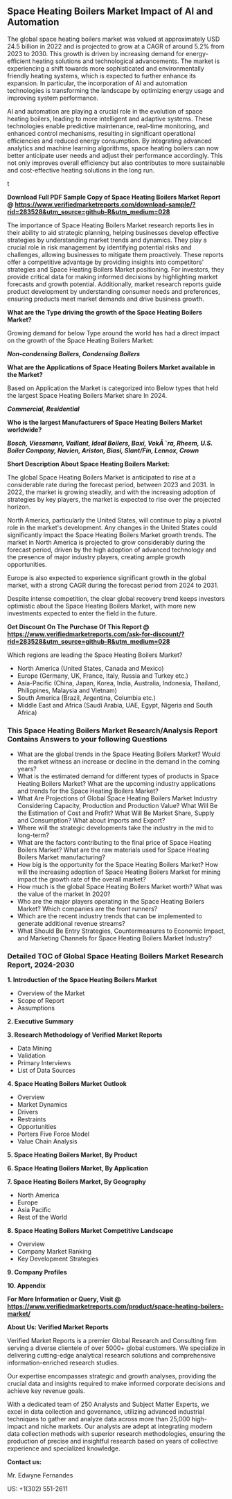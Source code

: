 <h2>Space Heating Boilers Market Impact of AI and Automation</h2><p>The global space heating boilers market was valued at approximately USD 24.5 billion in 2022 and is projected to grow at a CAGR of around 5.2% from 2023 to 2030. This growth is driven by increasing demand for energy-efficient heating solutions and technological advancements. The market is experiencing a shift towards more sophisticated and environmentally friendly heating systems, which is expected to further enhance its expansion. In particular, the incorporation of AI and automation technologies is transforming the landscape by optimizing energy usage and improving system performance.</p><p>AI and automation are playing a crucial role in the evolution of space heating boilers, leading to more intelligent and adaptive systems. These technologies enable predictive maintenance, real-time monitoring, and enhanced control mechanisms, resulting in significant operational efficiencies and reduced energy consumption. By integrating advanced analytics and machine learning algorithms, space heating boilers can now better anticipate user needs and adjust their performance accordingly. This not only improves overall efficiency but also contributes to more sustainable and cost-effective heating solutions in the long run.</p>t</p><p id="" class=""><strong>Download Full PDF Sample Copy of Space Heating Boilers Market Report @ <a href="https://www.verifiedmarketreports.com/download-sample/?rid=283528&utm_source=github-R&utm_medium=028" target="_blank">https://www.verifiedmarketreports.com/download-sample/?rid=283528&utm_source=github-R&utm_medium=028</a></strong></p><p>The importance of&nbsp;Space Heating Boilers Market research reports lies in their ability to aid strategic planning, helping businesses develop effective strategies by understanding market trends and dynamics. They play a crucial role in risk management by identifying potential risks and challenges, allowing businesses to mitigate them proactively. These reports offer a competitive advantage by providing insights into competitors' strategies and Space Heating Boilers Market positioning. For investors, they provide critical data for making informed decisions by highlighting market forecasts and growth potential. Additionally, market research reports guide product development by understanding consumer needs and preferences, ensuring products meet market demands and drive business growth.</p><p><strong>What are the&nbsp;Type driving the growth of the Space Heating Boilers Market?</strong></p><p id="" class="">Growing demand for below Type around the world has had a direct impact on the growth of the Space Heating Boilers Market:</p><em><strong>Non-condensing Boilers, Condensing Boilers</strong></em></p><strong>What are the&nbsp;Applications&nbsp;of Space Heating Boilers Market available in the Market?</strong></p><p id="" class="">Based on Application the Market is categorized into Below types that held the largest Space Heating Boilers Market share In 2024.</p><em><strong>Commercial, Residential</strong></em></p><strong>Who is the largest Manufacturers of Space Heating Boilers Market worldwide?</strong></p><p><em><strong>Bosch, Viessmann, Vaillant, Ideal Boilers, Baxi, VokÃ¨ra, Rheem, U.S. Boiler Company, Navien, Ariston, Biasi, Slant/Fin, Lennox, Crown</strong></em></p><p id="" class=""><strong>Short Description About Space Heating Boilers Market:</strong></p><p>The global Space Heating Boilers Market is anticipated to rise at a considerable rate during the forecast period, between 2023 and 2031. In 2022, the market is growing steadily, and with the increasing adoption of strategies by key players, the market is expected to rise over the projected horizon.</p><p>North America, particularly the United States, will continue to play a pivotal role in the market's development. Any changes in the United States could significantly impact the Space Heating Boilers Market growth trends. The market in North America is projected to grow considerably during the forecast period, driven by the high adoption of advanced technology and the presence of major industry players, creating ample growth opportunities.</p><p>Europe is also expected to experience significant growth in the global market, with a strong CAGR during the forecast period from 2024 to 2031.</p><p>Despite intense competition, the clear global recovery trend keeps investors optimistic about the Space Heating Boilers Market, with more new investments expected to enter the field in the future.</p><p id="" class=""><strong>Get Discount On The Purchase Of This Report @ <a href="https://www.verifiedmarketreports.com/ask-for-discount/?rid=283528&utm_source=github-R&utm_medium=028" target="_blank">https://www.verifiedmarketreports.com/ask-for-discount/?rid=283528&utm_source=github-R&utm_medium=028</a></strong></p>Which regions are leading the Space Heating Boilers Market?</p><ul><li>North America (United States, Canada and Mexico)</li><li>Europe (Germany, UK, France, Italy, Russia and Turkey etc.)</li><li>Asia-Pacific (China, Japan, Korea, India, Australia, Indonesia, Thailand, Philippines, Malaysia and Vietnam)</li><li>South America (Brazil, Argentina, Columbia etc.)</li><li>Middle East and Africa (Saudi Arabia, UAE, Egypt, Nigeria and South Africa)</li></ul><h3 id="" class="">This Space Heating Boilers Market Research/Analysis Report Contains Answers to your following Questions</h3><ul><li>What are the global trends in the Space Heating Boilers Market? Would the market witness an increase or decline in the demand in the coming years?</li><li>What is the estimated demand for different types of products in Space Heating Boilers Market? What are the upcoming industry applications and trends for the Space Heating Boilers Market?</li><li>What Are Projections of Global Space Heating Boilers Market Industry Considering Capacity, Production and Production Value? What Will Be the Estimation of Cost and Profit? What Will Be Market Share, Supply and Consumption? What about imports and Export?</li><li>Where will the strategic developments take the industry in the mid to long-term?</li><li>What are the factors contributing to the final price of Space Heating Boilers Market? What are the raw materials used for Space Heating Boilers Market manufacturing?</li><li>How big is the opportunity for the Space Heating Boilers Market? How will the increasing adoption of Space Heating Boilers Market for mining impact the growth rate of the overall market?</li><li>How much is the global Space Heating Boilers Market worth? What was the value of the market In 2020?</li><li>Who are the major players operating in the Space Heating Boilers Market? Which companies are the front runners?</li><li>Which are the recent industry trends that can be implemented to generate additional revenue streams?</li><li>What Should Be Entry Strategies, Countermeasures to Economic Impact, and Marketing Channels for Space Heating Boilers Market Industry?</li></ul><h3 id="" class="">Detailed TOC of Global Space Heating Boilers Market Research Report, 2024-2030</h3><p id="" class=""><strong>1. Introduction of the Space Heating Boilers Market</strong></p><ul><li>Overview of the Market</li><li>Scope of Report</li><li>Assumptions</li></ul><p id="" class=""><strong>2. Executive Summary</strong></p><p id="" class=""><strong>3. Research Methodology of Verified Market Reports</strong></p><ul><li>Data Mining</li><li>Validation</li><li>Primary Interviews</li><li>List of Data Sources</li></ul><p id="" class=""><strong>4. Space Heating Boilers Market Outlook</strong></p><ul><li>Overview</li><li>Market Dynamics</li><li>Drivers</li><li>Restraints</li><li>Opportunities</li><li>Porters Five Force Model</li><li>Value Chain Analysis</li></ul><p id="" class=""><strong>5. Space Heating Boilers Market, By Product</strong></p><p id="" class=""><strong>6. Space Heating Boilers Market, By Application</strong></p><p id="" class=""><strong>7. Space Heating Boilers Market, By Geography</strong></p><ul><li>North America</li><li>Europe</li><li>Asia Pacific</li><li>Rest of the World</li></ul><p id="" class=""><strong>8. Space Heating Boilers Market Competitive Landscape</strong></p><ul><li>Overview</li><li>Company Market Ranking</li><li>Key Development Strategies</li></ul><p id="" class=""><strong>9. Company Profiles</strong></p><p id="" class=""><strong>10. Appendix</strong></p><p id="" class=""><strong>For More Information or Query, Visit @ <a href="https://www.verifiedmarketreports.com/product/space-heating-boilers-market/" target="_blank">https://www.verifiedmarketreports.com/product/space-heating-boilers-market/</a></strong></p><p id="" class=""><strong>About Us: Verified Market Reports</strong></p><p id="" class="">Verified Market Reports is a premier Global Research and Consulting firm serving a diverse clientele of over 5000+ global customers. We specialize in delivering cutting-edge analytical research solutions and comprehensive information-enriched research studies.</p><p id="" class="">Our expertise encompasses strategic and growth analyses, providing the crucial data and insights required to make informed corporate decisions and achieve key revenue goals.</p><p id="" class="">With a dedicated team of 250 Analysts and Subject Matter Experts, we excel in data collection and governance, utilizing advanced industrial techniques to gather and analyze data across more than 25,000 high-impact and niche markets. Our analysts are adept at integrating modern data collection methods with superior research methodologies, ensuring the production of precise and insightful research based on years of collective experience and specialized knowledge.</p><p id="" class=""><strong>Contact us:</strong></p><p id="" class="">Mr. Edwyne Fernandes</p><p id="" class="">US: +1(302) 551-2611</p>
